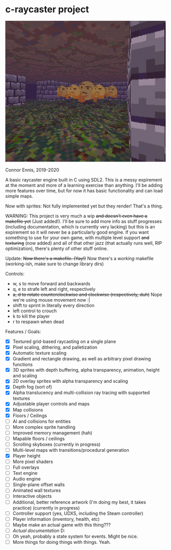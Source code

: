 # c-raycaster project

![Now with sprites!](image.png)

Connor Ennis, 2019-2020

A basic raycaster engine built in C using SDL2. This is a messy expirement at the moment and more of a learning exercise than anything. I'll be adding more features over time, but for now it has basic functionality and can load simple maps.

Now with sprites: Not fully implemented yet but they render! That's a thing.

WARNING: This project is very much a wip ~~and doesn't even have a makefile yet~~ (Just added!). I'll be sure to add more info as stuff progresses (including documentation, which is currently very lacking) but this is an expirement so it will never be a particularly good engine. If you want something to use for your own game, with multiple level support ~~and texturing~~ (now added) and all of that other jazz (that actually runs well, RIP optimization), there's plenty of other stuff online.

Update: ~~Now there's a makefile. (Yay!)~~ Now there's a *working* makefile (working-ish, make sure to change library dirs)

Controls:
- w, s to move forward and backwards
- q, e to strafe left and right, respectively
- ~~a, d to rotate counterclockwise and clockwise (respectively, duh)~~ Nope we're using mouse movement now :|
- shift to sprint in literally every direction
- left control to crouch
- k to kill the player
- r to respawn when dead

Features / Goals:
- [x] Textured grid-based raycasting on a single plane
- [x] Pixel scaling, dithering, and palletization
- [x] Automatic texture scaling
- [x] Gradient and rectangle drawing, as well as arbitrary pixel drawing functions
- [x] 3D sprites with depth buffering, alpha transparency, animation, height and scaling
- [x] 2D overlay sprites with alpha transparency and scaling
- [x] Depth fog (sort of)
- [x] Alpha translucency and multi-collision ray tracing with supported textures
- [x] Adjustable player controls and maps
- [x] Map collisions
- [x] Floors / Ceilings
- [ ] AI and collisions for entities
- [ ] More complex sprite handling
- [ ] Improved memory management (hah)
- [ ] Mapable floors / ceilings
- [ ] Scrolling skyboxes (currently in progress)
- [ ] Multi-level maps with transitions/procedural generation
- [x] Player height
- [ ] More pixel shaders
- [ ] Full overlays
- [ ] Text engine
- [ ] Audio engine
- [ ] Single-plane offset walls
- [ ] Animated wall textures
- [ ] Interactive objects
- [ ] Additional, better reference artwork (I'm doing my best, it takes practice) (currently in progress)
- [ ] Controller support (yes, UDXS, including the Steam controller)
- [ ] Player information (inventory, health, etc)
- [ ] Maybe make an actual game with this thing???
- [ ] *Actual documentation* D:
- [ ] Oh yeah, probably a state system for events. Might be nice.
- [ ] More things for doing things with things. Yeah.
